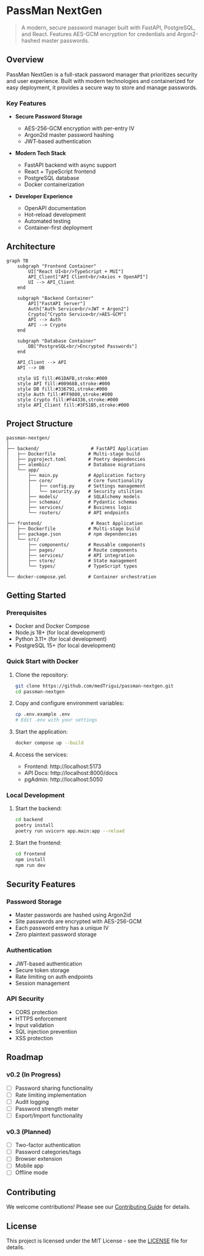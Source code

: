 # PassMan NextGen

> A modern, secure password manager built with FastAPI, PostgreSQL, and React. Features AES-GCM encryption for credentials and Argon2-hashed master passwords.

## Overview

PassMan NextGen is a full-stack password manager that prioritizes security and user experience. Built with modern technologies and containerized for easy deployment, it provides a secure way to store and manage passwords.

### Key Features

- **Secure Password Storage**
  - AES-256-GCM encryption with per-entry IV
  - Argon2id master password hashing
  - JWT-based authentication

- **Modern Tech Stack**
  - FastAPI backend with async support
  - React + TypeScript frontend
  - PostgreSQL database
  - Docker containerization

- **Developer Experience**
  - OpenAPI documentation
  - Hot-reload development
  - Automated testing
  - Container-first deployment

## Architecture

```mermaid
graph TB
    subgraph "Frontend Container"
        UI["React UI<br/>TypeScript + MUI"]
        API_Client["API Client<br/>Axios + OpenAPI"]
        UI --> API_Client
    end

    subgraph "Backend Container"
        API["FastAPI Server"]
        Auth["Auth Service<br/>JWT + Argon2"]
        Crypto["Crypto Service<br/>AES-GCM"]
        API --> Auth
        API --> Crypto
    end

    subgraph "Database Container"
        DB["PostgreSQL<br/>Encrypted Passwords"]
    end

    API_Client --> API
    API --> DB

    style UI fill:#61DAFB,stroke:#000
    style API fill:#009688,stroke:#000
    style DB fill:#336791,stroke:#000
    style Auth fill:#FF9800,stroke:#000
    style Crypto fill:#F44336,stroke:#000
    style API_Client fill:#3F51B5,stroke:#000
```

## Project Structure

```
passman-nextgen/
│
├── backend/                   # FastAPI Application
│   ├── Dockerfile            # Multi-stage build
│   ├── pyproject.toml        # Poetry dependencies
│   ├── alembic/              # Database migrations
│   └── app/
│       ├── main.py           # Application factory
│       ├── core/             # Core functionality
│       │   ├── config.py     # Settings management
│       │   └── security.py   # Security utilities
│       ├── models/           # SQLAlchemy models
│       ├── schemas/          # Pydantic schemas
│       ├── services/         # Business logic
│       └── routers/          # API endpoints
│
├── frontend/                  # React Application
│   ├── Dockerfile            # Multi-stage build
│   ├── package.json          # npm dependencies
│   └── src/
│       ├── components/       # Reusable components
│       ├── pages/            # Route components
│       ├── services/         # API integration
│       ├── store/            # State management
│       └── types/            # TypeScript types
│
└── docker-compose.yml        # Container orchestration
```

## Getting Started

### Prerequisites

- Docker and Docker Compose
- Node.js 18+ (for local development)
- Python 3.11+ (for local development)
- PostgreSQL 15+ (for local development)

### Quick Start with Docker

1. Clone the repository:
   ```bash
   git clone https://github.com/medTrigui/passman-nextgen.git
   cd passman-nextgen
   ```

2. Copy and configure environment variables:
   ```bash
   cp .env.example .env
   # Edit .env with your settings
   ```

3. Start the application:
   ```bash
   docker compose up --build
   ```

4. Access the services:
   - Frontend: http://localhost:5173
   - API Docs: http://localhost:8000/docs
   - pgAdmin: http://localhost:5050

### Local Development

1. Start the backend:
   ```bash
   cd backend
   poetry install
   poetry run uvicorn app.main:app --reload
   ```

2. Start the frontend:
   ```bash
   cd frontend
   npm install
   npm run dev
   ```

## Security Features

### Password Storage
- Master passwords are hashed using Argon2id
- Site passwords are encrypted with AES-256-GCM
- Each password entry has a unique IV
- Zero plaintext password storage

### Authentication
- JWT-based authentication
- Secure token storage
- Rate limiting on auth endpoints
- Session management

### API Security
- CORS protection
- HTTPS enforcement
- Input validation
- SQL injection prevention
- XSS protection

## Roadmap

### v0.2 (In Progress)
- [ ] Password sharing functionality
- [ ] Rate limiting implementation
- [ ] Audit logging
- [ ] Password strength meter
- [ ] Export/Import functionality

### v0.3 (Planned)
- [ ] Two-factor authentication
- [ ] Password categories/tags
- [ ] Browser extension
- [ ] Mobile app
- [ ] Offline mode

## Contributing

We welcome contributions! Please see our [Contributing Guide](CONTRIBUTING.md) for details.

## License

This project is licensed under the MIT License - see the [LICENSE](LICENSE) file for details.

